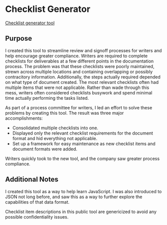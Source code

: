 # Checklist Generator
[Checklist generator tool](https://brownerikc.github.io/checklist-generator/checklistGenerator.html)

## Purpose
I created this tool to streamline review and signoff processes for writers and help encourage greater compliance. Writers are required to complete checklists for deliverables at a few different points in the documentation process. The problem was that these checklists were poorly maintained, strewn across multiple locations and containing overlapping or possibly contracitory information. Additionally, the steps actually required depended on what type of document created. The most relevant checklists often had multiple items that were not applicable. Rather than wade through this mess, writers often considered checklists busywork and spend minimal time actually performing the tasks listed.

As part of a process committee for writers, I led an effort to solve these problems by creating this tool. The result was three major accomplishments:
* Consolidated multiple checklists into one.
* Displayed only the relevant checklist requirements for the document format and hid everything not applicable.
* Set up a framework for easy maintenance as new checklist items and document formats were added.

Writers quickly took to the new tool, and the company saw greater process compliance.

## Additional Notes
I created this tool as a way to help learn JavaScript. I was also introduced to JSON not long before, and saw this as a way to further explore the capabilities of that data format.

Checklist item descriptions in this public tool are genericized to avoid any possible confidentiality issues.
